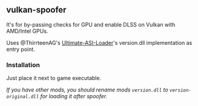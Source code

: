 ## vulkan-spoofer
It's for by-passing checks for GPU and enable DLSS on Vulkan with AMD/Intel GPUs.

Uses @ThirrteenAG's [Ultimate-ASI-Loader](https://github.com/ThirteenAG/Ultimate-ASI-Loader)'s version.dll implementation as entry point.

### Installation
Just place it next to game executable.

*If you have other mods, you should rename mods `version.dll` to `version-original.dll` for loading it after spoofer.*
